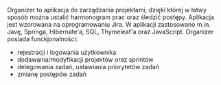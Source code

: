 Organizer to aplikacja do zarządzania projektami, dzięki której w łatwy sposób można ustalić harmonogram prac oraz śledzić postępy. Aplikacja jest wzorowana na oprogramowaniu Jira.
W aplikacji zastosowano m.in. Javę, Springa, Hibernate'a, SQL, Thymeleaf'a oraz JavaScript.
Organizer posiada funckjonalności:
- rejestracji i logowania użytkownika
- dodawania/modyfikacji projektów  oraz sprintów
- delegowania zadań, ustawiania priorytetów zadań
- zmianę postępów zadań